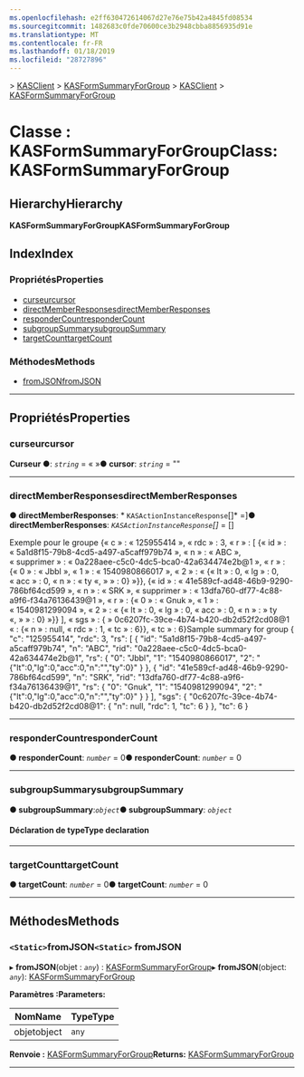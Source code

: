 ```yaml
---
ms.openlocfilehash: e2ff630472614067d27e76e75b42a4845fd08534
ms.sourcegitcommit: 1482683c0fde70600ce3b2948cbba8856935d91e
ms.translationtype: MT
ms.contentlocale: fr-FR
ms.lasthandoff: 01/18/2019
ms.locfileid: "28727896"
---
```

<span data-ttu-id="e3388-101">[](../README.md) > [KASClient](../modules/kasclient.md) > [KASFormSummaryForGroup](../classes/kasclient.kasformsummaryforgroup.md)</span><span class="sxs-lookup"><span data-stu-id="e3388-101">[](../README.md) > [KASClient](../modules/kasclient.md) > [KASFormSummaryForGroup](../classes/kasclient.kasformsummaryforgroup.md)</span></span>

# <a name="class-kasformsummaryforgroup"></a><span data-ttu-id="e3388-102">Classe : KASFormSummaryForGroup</span><span class="sxs-lookup"><span data-stu-id="e3388-102">Class: KASFormSummaryForGroup</span></span>

## <a name="hierarchy"></a><span data-ttu-id="e3388-103">Hierarchy</span><span class="sxs-lookup"><span data-stu-id="e3388-103">Hierarchy</span></span>

<span data-ttu-id="e3388-104">**KASFormSummaryForGroup**</span><span class="sxs-lookup"><span data-stu-id="e3388-104">**KASFormSummaryForGroup**</span></span>

## <a name="index"></a><span data-ttu-id="e3388-105">Index</span><span class="sxs-lookup"><span data-stu-id="e3388-105">Index</span></span>

### <a name="properties"></a><span data-ttu-id="e3388-106">Propriétés</span><span class="sxs-lookup"><span data-stu-id="e3388-106">Properties</span></span>

* [<span data-ttu-id="e3388-107">curseur</span><span class="sxs-lookup"><span data-stu-id="e3388-107">cursor</span></span>](kasclient.kasformsummaryforgroup.md#cursor)
* [<span data-ttu-id="e3388-108">directMemberResponses</span><span class="sxs-lookup"><span data-stu-id="e3388-108">directMemberResponses</span></span>](kasclient.kasformsummaryforgroup.md#directmemberresponses)
* [<span data-ttu-id="e3388-109">responderCount</span><span class="sxs-lookup"><span data-stu-id="e3388-109">responderCount</span></span>](kasclient.kasformsummaryforgroup.md#respondercount)
* [<span data-ttu-id="e3388-110">subgroupSummary</span><span class="sxs-lookup"><span data-stu-id="e3388-110">subgroupSummary</span></span>](kasclient.kasformsummaryforgroup.md#subgroupsummary)
* [<span data-ttu-id="e3388-111">targetCount</span><span class="sxs-lookup"><span data-stu-id="e3388-111">targetCount</span></span>](kasclient.kasformsummaryforgroup.md#targetcount)
### <a name="methods"></a><span data-ttu-id="e3388-112">Méthodes</span><span class="sxs-lookup"><span data-stu-id="e3388-112">Methods</span></span>

* [<span data-ttu-id="e3388-113">fromJSON</span><span class="sxs-lookup"><span data-stu-id="e3388-113">fromJSON</span></span>](kasclient.kasformsummaryforgroup.md#fromjson)

---

## <a name="properties"></a><span data-ttu-id="e3388-114">Propriétés</span><span class="sxs-lookup"><span data-stu-id="e3388-114">Properties</span></span>

<a id="cursor"></a>

###  <a name="cursor"></a><span data-ttu-id="e3388-115">curseur</span><span class="sxs-lookup"><span data-stu-id="e3388-115">cursor</span></span>

<span data-ttu-id="e3388-116">**Curseur ●**: *`string`* = « »</span><span class="sxs-lookup"><span data-stu-id="e3388-116">**● cursor**: *`string`* = ""</span></span>

___

<a id="directmemberresponses"></a>

###  <a name="directmemberresponses"></a><span data-ttu-id="e3388-117">directMemberResponses</span><span class="sxs-lookup"><span data-stu-id="e3388-117">directMemberResponses</span></span>

<span data-ttu-id="e3388-118">**● directMemberResponses**: \* `KASActionInstanceResponse`[]\* =]</span><span class="sxs-lookup"><span data-stu-id="e3388-118">**● directMemberResponses**: *`KASActionInstanceResponse`[]* =  []</span></span>

<span data-ttu-id="e3388-119">Exemple pour le groupe {« c » : « 125955414 », « rdc » : 3, « r » : \[ {« id » : « 5a1d8f15-79b8-4cd5-a497-a5caff979b74 », « n » : « ABC », « supprimer » : « 0a228aee-c5c0-4dc5-bca0-42a634474e2b@1 », « r » : {« 0 » : « Jbbl », « 1 » : « 1540980866017 », « 2 » : « {« lt » : 0, « lg » : 0, « acc » : 0, « n » : « ty «, » » : 0} »}}, {« id » : « 41e589cf-ad48-46b9-9290-786bf64cd599 », « n » : « SRK », « supprimer » : « 13dfa760-df77-4c88-a9f6-f34a76136439@1 », « r » : {« 0 » : « Gnuk », « 1 » : « 1540981299094 », « 2 » : « {« lt » : 0, « lg » : 0, « acc » : 0, « n » : » ty «, » » : 0} »}} \], « sgs » : { » 0c6207fc-39ce-4b74-b420-db2d52f2cd08@1 « : {« n » : null, « rdc » : 1, « tc » : 6}}, « tc » : 6}</span><span class="sxs-lookup"><span data-stu-id="e3388-119">Sample summary for group { "c": "125955414", "rdc": 3, "rs": \[ { "id": "5a1d8f15-79b8-4cd5-a497-a5caff979b74", "n": "ABC", "rid": "0a228aee-c5c0-4dc5-bca0-42a634474e2b@1", "rs": { "0": "Jbbl", "1": "1540980866017", "2": "{"lt":0,"lg":0,"acc":0,"n":"","ty":0}" } }, { "id": "41e589cf-ad48-46b9-9290-786bf64cd599", "n": "SRK", "rid": "13dfa760-df77-4c88-a9f6-f34a76136439@1", "rs": { "0": "Gnuk", "1": "1540981299094", "2": "{"lt":0,"lg":0,"acc":0,"n":"","ty":0}" } } \], "sgs": { "0c6207fc-39ce-4b74-b420-db2d52f2cd08@1": { "n": null, "rdc": 1, "tc": 6 } }, "tc": 6 }</span></span>

___

<a id="respondercount"></a>

###  <a name="respondercount"></a><span data-ttu-id="e3388-120">responderCount</span><span class="sxs-lookup"><span data-stu-id="e3388-120">responderCount</span></span>

<span data-ttu-id="e3388-121">**● responderCount**: *`number`* = 0</span><span class="sxs-lookup"><span data-stu-id="e3388-121">**● responderCount**: *`number`* = 0</span></span>

___

<a id="subgroupsummary"></a>

###  <a name="subgroupsummary"></a><span data-ttu-id="e3388-122">subgroupSummary</span><span class="sxs-lookup"><span data-stu-id="e3388-122">subgroupSummary</span></span>

<span data-ttu-id="e3388-123">**● subgroupSummary**:*`object`*</span><span class="sxs-lookup"><span data-stu-id="e3388-123">**● subgroupSummary**: *`object`*</span></span>

#### <a name="type-declaration"></a><span data-ttu-id="e3388-124">Déclaration de type</span><span class="sxs-lookup"><span data-stu-id="e3388-124">Type declaration</span></span>

___

<a id="targetcount"></a>

###  <a name="targetcount"></a><span data-ttu-id="e3388-125">targetCount</span><span class="sxs-lookup"><span data-stu-id="e3388-125">targetCount</span></span>

<span data-ttu-id="e3388-126">**● targetCount**: *`number`* = 0</span><span class="sxs-lookup"><span data-stu-id="e3388-126">**● targetCount**: *`number`* = 0</span></span>

___

## <a name="methods"></a><span data-ttu-id="e3388-127">Méthodes</span><span class="sxs-lookup"><span data-stu-id="e3388-127">Methods</span></span>

<a id="fromjson"></a>

### <a name="static-fromjson"></a><span data-ttu-id="e3388-128">`<Static>`fromJSON</span><span class="sxs-lookup"><span data-stu-id="e3388-128">`<Static>` fromJSON</span></span>

<span data-ttu-id="e3388-129">▸ **fromJSON**(objet : *`any`*) : [KASFormSummaryForGroup](kasclient.kasformsummaryforgroup.md)</span><span class="sxs-lookup"><span data-stu-id="e3388-129">▸ **fromJSON**(object: *`any`*): [KASFormSummaryForGroup](kasclient.kasformsummaryforgroup.md)</span></span>

<span data-ttu-id="e3388-130">**Paramètres :**</span><span class="sxs-lookup"><span data-stu-id="e3388-130">**Parameters:**</span></span>

| <span data-ttu-id="e3388-131">Nom</span><span class="sxs-lookup"><span data-stu-id="e3388-131">Name</span></span> | <span data-ttu-id="e3388-132">Type</span><span class="sxs-lookup"><span data-stu-id="e3388-132">Type</span></span> |
| ------ | ------ |
| <span data-ttu-id="e3388-133">objet</span><span class="sxs-lookup"><span data-stu-id="e3388-133">object</span></span> | `any` |

<span data-ttu-id="e3388-134">**Renvoie :** [KASFormSummaryForGroup](kasclient.kasformsummaryforgroup.md)</span><span class="sxs-lookup"><span data-stu-id="e3388-134">**Returns:** [KASFormSummaryForGroup](kasclient.kasformsummaryforgroup.md)</span></span>

___

